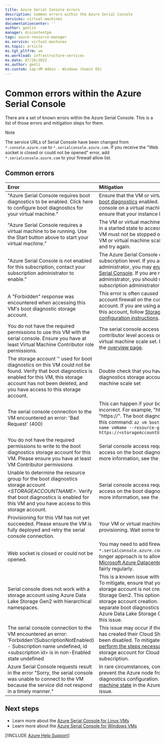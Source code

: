 ```yaml
---
title: Azure Serial Console errors
description: Common errors within the Azure Serial Console
services: virtual-machines
documentationcenter: ''
author: genlin
manager: dcscontentpm
tags: azure-resource-manager
ms.service: virtual-machines
ms.topic: article
ms.tgt_pltfrm: vm
ms.workload: infrastructure-services
ms.date: 07/26/2022
ms.author: genli
ms.custom: sap:VM Admin - Windows (Guest OS)
---
```


# Common errors within the Azure Serial Console

There are a set of known errors within the Azure Serial Console. This is a list of those errors and mitigation steps for them.

> [!NOTE]
> The service URLs of Serial Console have been changed from `*.console.azure.com` to `*.serialconsole.azure.com`.
> If you receive the "Web socket is closed or could not be opened" error, add `*.serialconsole.azure.com` to your firewall allow list.


## Common errors

Error                             |   Mitigation
:---------------------------------|:--------------------------------------------|
"Azure Serial Console requires boot diagnostics to be enabled. Click here to configure boot diagnostics for your virtual machine." | Ensure that the VM or virtual machine scale set has [boot diagnostics](boot-diagnostics.md) enabled. If you are using serial console on a virtual machine scale set instance, ensure that your instance has the latest model.
"Azure Serial Console requires a virtual machine to be running. Use the Start button above to start your virtual machine."  | The VM or virtual machine scale set instance must be in a started state to access the serial console (your VM must not be stopped or deallocated). Ensure your VM or virtual machine scale set instance is running and try again.
"Azure Serial Console is not enabled for this subscription, contact your subscription administrator to enable." | The Azure Serial Console can be disabled at a subscription level. If you are a subscription administrator, you may [enable and disable the Azure Serial Console](./serial-console-enable-disable.md). If you are not a subscription administrator, you should reach out to your subscription administrator for next steps.
A "Forbidden" response was encountered when accessing this VM's boot diagnostic storage account. | This error is often caused by enabling a storage account firewall on the custom boot diagnostics account. If you are using a storage account firewall on this account, follow [Storage Account firewall configuration instructions](../linux/serial-console-linux.md#serial-console-security).
You do not have the required permissions to use this VM with the serial console. Ensure you have at least Virtual Machine Contributor role permissions.| The serial console access requires you to have contributor level access or above on your VM or virtual machine scale set. For more information, see the [overview page](serial-console-overview.md).
The storage account '' used for boot diagnostics on this VM could not be found. Verify that boot diagnostics is enabled for this VM, this storage account has not been deleted, and you have access to this storage account. | Double check that you have not deleted the boot diagnostics storage account for your VM or virtual machine scale set
The serial console connection to the VM encountered an error: 'Bad Request' (400) | This can happen if your boot diagnostics URI is incorrect. For example, "http://" was used instead of "https://". The boot diagnostics URI can be fixed with this command: `az vm boot-diagnostics enable --name vmName --resource-group rgName --storage https://<storageAccountUri>.blob.core.windows.net/`
You do not have the required permissions to write to the boot diagnostics storage account for this VM. Please ensure you have at least VM Contributor permissions | Serial console access requires contributor level access on the boot diagnostics storage account. For more information, see the [overview page](serial-console-overview.md).
Unable to determine the resource group for the boot diagnostics storage account *&lt;STORAGEACCOUNTNAME&gt;*. Verify that boot diagnostics is enabled for this VM and you have access to this storage account. | Serial console access requires contributor level access on the boot diagnostics storage account. For more information, see the [overview page](serial-console-overview.md).
Provisioning for this VM has not yet succeeded. Please ensure the VM is fully deployed and retry the serial console connection. | Your VM or virtual machine scale set may still be provisioning. Wait some time and try again.
Web socket is closed or could not be opened. | You may need to add firewall access to `*.serialconsole.azure.com`. A more detailed but longer approach is to allow firewall access to the [Microsoft Azure Datacenter IP ranges](https://www.microsoft.com/download/details.aspx?id=41653), which change fairly regularly.
Serial console does not work with a storage account using Azure Data Lake Storage Gen2 with hierarchical namespaces. | This is a known issue with hierarchical namespaces. To mitigate, ensure that your VM's boot diagnostics storage account is not created using Azure Data Lake Storage Gen2. This option can only be set upon storage account creation. You may have to create a separate boot diagnostics storage account without Azure Data Lake Storage Gen2 enabled to mitigate this issue.
The serial console connection to the VM encountered an error: 'Forbidden'(SubscriptionNotEnabled) - Subscription name undefined, id \<subscription id> is in non-Enabled state undefined | This issue may occur if the subscription that a user has created their Cloud Shell storage account in has been disabled. To mitigate, launch Cloud Shell and [perform the steps necessary](/azure/cloud-shell/persisting-shell-storage#unmount-clouddrive-1) to reprovision a backing storage account for Cloud Shell in the current subscription.
Azure Serial Console requests result in the error "Sorry, the serial console was unable to connect to the VM because the service did not respond in a timely manner." | In rare circumstances, communication failure may prevent the Azure node from properly applying boot diagnostics configuration. [Reapplying the virtual machine state](vm-stuck-in-failed-state.md#resolution) in the Azure portal may resolve this issue.

## Next steps

* Learn more about the [Azure Serial Console for Linux VMs](../linux/serial-console-linux.md)
* Learn more about the [Azure Serial Console for Windows VMs](./serial-console-windows.md)

[!INCLUDE [Azure Help Support](../../../includes/azure-help-support.md)]
